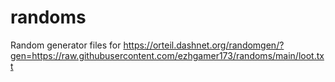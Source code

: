 # randoms
Random generator files for https://orteil.dashnet.org/randomgen/?gen=https://raw.githubusercontent.com/ezhgamer173/randoms/main/loot.txt
